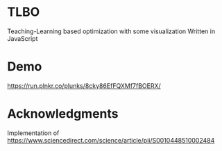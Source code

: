 # TLBO
Teaching-Learning based optimization with some visualization
Written in JavaScript

# Demo
https://run.plnkr.co/plunks/8cky86EfFQXMf7fBOERX/

# Acknowledgments
Implementation of https://www.sciencedirect.com/science/article/pii/S0010448510002484